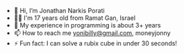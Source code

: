 - 👋 Hi, I’m Jonathan Narkis Porati
- 💁‍♂️ I'm 17 years old from Ramat Gan, Israel
- 💞️ My experience in programming is about 3+ years
- 📫 How to reach me yonibilly@gmail.com, moneyjonny
- ⚡ Fun fact: I can solve a rubix cube in under 30 seconds!
